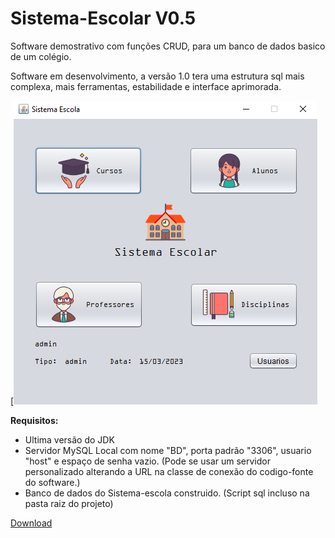 # Sistema-Escolar V0.5
 Software demostrativo com funções CRUD, para um banco de dados basico de um colégio.
 
Software em desenvolvimento, a versão 1.0 tera uma estrutura sql mais complexa, mais ferramentas, estabilidade e interface aprimorada.

[![Screenshot](https://github.com/Pedro2753/Sistema-Escola/blob/main/shot0.png)

<b> Requisitos: </b>
- Ultima versão do JDK
- Servidor MySQL Local com nome "BD", porta padrão "3306", usuario "host" e espaço de senha vazio. (Pode se usar um servidor personalizado alterando a URL na classe de conexão do codigo-fonte do software.)
- Banco de dados do Sistema-escola construido. (Script sql incluso na pasta raiz do projeto)

<a href="https://github.com/Pedro2753/Sistema-Escola/releases/download/v0.5.0/Sistema.Escola.0.5.ReMind.rar"> Download </a>
